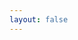```yaml
---
layout: false
---
```


<script setup lang='ts'>
import Playground from './components/Playground.vue'
</script>

<ClientOnly>
  <Playground/>
</ClientOnly>
